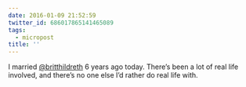 ```yaml
---
date: 2016-01-09 21:52:59
twitter_id: 686017865141465089
tags:
  - micropost
title: ''
---
```


I married [@britthildreth](https://twitter.com/britthildreth) 6 years ago today. There’s been a lot of real life involved, and there’s no one else I’d rather do real life with.
